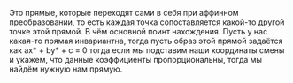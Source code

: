 Это прямые, которые переходят сами в себя при аффинном преобразовании, то есть каждая точка сопоставляется какой-то другой точке этой прямой.
В чём основной поинт нахождения.
Пусть у нас какая-то прямая инвариантна, тогда пусть образ этой прямой задаётся как
ax* + by* + c = 0
тогда если мы подставим наши координаты смены и укажем, что данные коэффициенты пропорциональны, тогда мы найдём нужную нам прямую.
